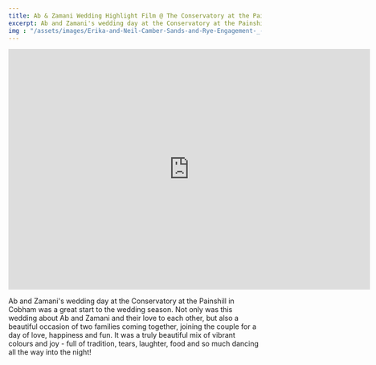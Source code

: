 ```yaml
---
title: Ab & Zamani Wedding Highlight Film @ The Conservatory at the Painshill, Cobham, Surrey 
excerpt: Ab and Zamani's wedding day at the Conservatory at the Painshill in Cobham was a great start to the wedding season.
img : "/assets/images/Erika-and-Neil-Camber-Sands-and-Rye-Engagement-_-Instinct-Wedding-101.jpg"
---
```


<iframe src="https://player.vimeo.com/video/337752806?title=0&byline=0&portrait=0" width="720" height="480" frameborder="0" allow="autoplay; fullscreen" allowfullscreen></iframe>

Ab and Zamani's wedding day at the Conservatory at the Painshill in Cobham was a great start to the wedding season. Not only was this wedding about Ab and Zamani and their love to each other, but also a beautiful occasion of two families coming together, joining the couple for a day of love, happiness and fun. It was a truly beautiful mix of vibrant colours and joy - full of tradition, tears, laughter, food and so much dancing all the way into the night!

